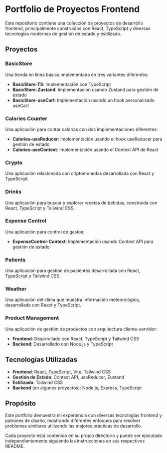 # Portfolio de Proyectos Frontend

Este repositorio contiene una colección de proyectos de desarrollo frontend, principalmente construidos con React, TypeScript y diversas tecnologías modernas de gestión de estado y estilizado.

## Proyectos

### BasicStore
Una tienda en línea básica implementada en tres variantes diferentes:
- **BasicStore-TS**: Implementación con TypeScript
- **BasicStore-Zustand**: Implementación usando Zustand para gestión de estado
- **BasicStore-useCart**: Implementación usando un hook personalizado useCart

### Calories Counter
Una aplicación para contar calorías con dos implementaciones diferentes:
- **Calories-useReducer**: Implementación usando el hook useReducer para gestión de estado
- **Calories-useContext**: Implementación usando el Context API de React

### Crypto
Una aplicación relacionada con criptomonedas desarrollada con React y TypeScript.

### Drinks
Una aplicación para buscar y explorar recetas de bebidas, construida con React, TypeScript y Tailwind CSS.

### Expense Control
Una aplicación para control de gastos:
- **ExpenseControl-Context**: Implementación usando Context API para gestión de estado

### Patients
Una aplicación para gestión de pacientes desarrollada con React, TypeScript y Tailwind CSS.

### Weather
Una aplicación del clima que muestra información meteorológica, desarrollada con React y TypeScript.

### Product Management
Una aplicación de gestión de productos con arquitectura cliente-servidor:
- **Frontend**: Desarrollado con React, TypeScript y Tailwind CSS
- **Backend**: Desarrollado con Node.js y TypeScript

## Tecnologías Utilizadas

- **Frontend**: React, TypeScript, Vite, Tailwind CSS
- **Gestión de Estado**: Context API, useReducer, Zustand
- **Estilizado**: Tailwind CSS
- **Backend** (en algunos proyectos): Node.js, Express, TypeScript

## Propósito

Este portfolio demuestra mi experiencia con diversas tecnologías frontend y patrones de diseño, mostrando diferentes enfoques para resolver problemas similares utilizando las mejores prácticas de desarrollo.

Cada proyecto está contenido en su propio directorio y puede ser ejecutado independientemente siguiendo las instrucciones en sus respectivos README.
